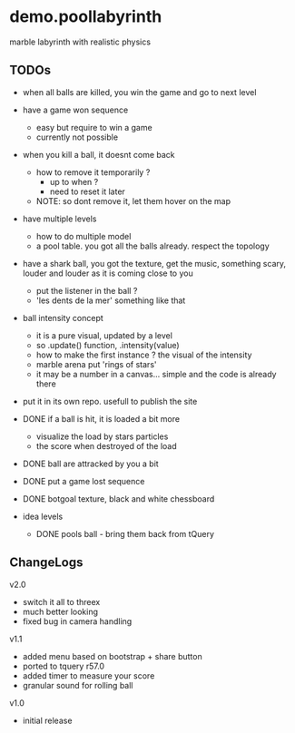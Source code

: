demo.poollabyrinth
==================

marble labyrinth with realistic physics

## TODOs

* when all balls are killed, you win the game and go to next level

* have a game won sequence
  * easy but require to win a game
  * currently not possible

* when you kill a ball, it doesnt come back
  * how to remove it temporarily ?
    * up to when ?
    * need to reset it later
  * NOTE: so dont remove it, let them hover on the map

* have multiple levels
  * how to do multiple model
  * a pool table. you got all the balls already. respect the topology


* have a shark ball, you got the texture, get the music, something 
  scary, louder and louder as it is coming close to you
  * put the listener in the ball ?
  * 'les dents de la mer' something like that

* ball intensity concept
  * it is a pure visual, updated by a level
  * so .update() function, .intensity(value)
  * how to make the first instance ? the visual of the intensity
  * marble arena put 'rings of stars'
  * it may be a number in a canvas... simple and the code is already there
* put it in its own repo. usefull to publish the site

* DONE if a ball is hit, it is loaded a bit more
  * visualize the load by stars particles
  * the score when destroyed of the load
* DONE ball are attracked by you a bit
* DONE put a game lost sequence
* DONE botgoal texture, black and white chessboard
* idea levels
  * DONE pools ball - bring them back from tQuery

## ChangeLogs

v2.0
* switch it all to threex
* much better looking
* fixed bug in camera handling

v1.1
* added menu based on bootstrap + share button
* ported to tquery r57.0
* added timer to measure your score
* granular sound for rolling ball

v1.0
* initial release
